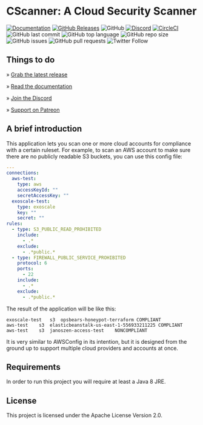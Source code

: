 # CScanner: A Cloud Security Scanner

[![Documentation](https://img.shields.io/badge/documentation-available-green.svg)](https://cscanner.io)
[![GitHub Releases](https://img.shields.io/github/release/janoszen/cscanner.svg)](https://github.com/janoszen/cscanner/releases)
![GitHub](https://img.shields.io/github/license/janoszen/cscanner.svg)
[![Discord](https://img.shields.io/discord/413306353545773069.svg)](https://pasztor.at/discord)
[![CircleCI](https://img.shields.io/circleci/project/github/janoszen/cscanner.svg)](https://circleci.com/gh/janoszen/cscanner)
![GitHub last commit](https://img.shields.io/github/last-commit/janoszen/cscanner.svg)
![GitHub top language](https://img.shields.io/github/languages/top/janoszen/cscanner.svg)
![GitHub repo size](https://img.shields.io/github/repo-size/janoszen/cscanner.svg)
![GitHub issues](https://img.shields.io/github/issues/janoszen/cscanner.svg)
![GitHub pull requests](https://img.shields.io/github/issues-pr/janoszen/cscanner.svg)
![Twitter Follow](https://img.shields.io/twitter/follow/janoszen.svg?style=social)

## Things to do

» [Grab the latest release](https://github.com/janoszen/cscanner/releases)

» [Read the documentation](https://cscanner.io)

» [Join the Discord](https://pasztor.at/discord)

» [Support on Patreon](https://pasztor.at/patreon)

## A brief introduction

This application lets you scan one or more cloud accounts for compliance with a certain ruleset. For example, to scan
an AWS account to make sure there are no publicly readable S3 buckets, you can use this config file:

```yaml
---
connections:
  aws-test:
    type: aws
    accessKeyId: ""
    secretAccessKey: ""
  exoscale-test:
    type: exoscale
    key: ""
    secret: ""
rules:
  - type: S3_PUBLIC_READ_PROHIBITED
    include:
      - .*
    exclude:
      - .*public.*
  - type: FIREWALL_PUBLIC_SERVICE_PROHIBITED
    protocol: 6
    ports:
      - 22
    include:
      - .*
    exclude:
      - .*public.*
```

The result of the application will be like this:

```
exoscale-test	s3	opsbears-honeypot-terraform	COMPLIANT
aws-test	s3	elasticbeanstalk-us-east-1-556933211225	COMPLIANT
aws-test	s3	janoszen-access-test	NONCOMPLIANT
```

It is very similar to AWSConfig in its intention, but it is designed from the ground up to support multiple cloud
providers and accounts at once.

## Requirements

In order to run this project you will require at least a Java 8 JRE.

## License

This project is licensed under the Apache License Version 2.0.

